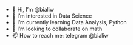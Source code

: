 - 👋 Hi, I’m @bialiw
- 👀 I’m interested in Data Science 
- 🌱 I’m currently learning Data Analysis, Python 
- 💞️ I’m looking to collaborate on math
- 📫 How to reach me: telegram @bialiw

<!---
bialiw/bialiw is a ✨ special ✨ repository because its `README.md` (this file) appears on your GitHub profile.
You can click the Preview link to take a look at your changes.
--->
